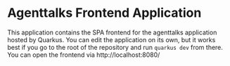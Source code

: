 # Agenttalks Frontend Application

This application contains the SPA frontend for the agenttalks application hosted by Quarkus.
You can edit the application on its own, but it works best if you go to the root of the repository
and run `quarkus dev` from there. You can open the frontend via http://localhost:8080/
